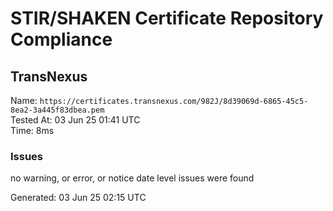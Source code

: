 # STIR/SHAKEN Certificate Repository Compliance

## TransNexus

Name: `https://certificates.transnexus.com/982J/8d39069d-6865-45c5-8ea2-3a445f83dbea.pem`\
Tested At: 03 Jun 25 01:41 UTC\
Time: 8ms

### Issues

no warning, or error, or notice date level issues were found

Generated: 03 Jun 25 02:15 UTC